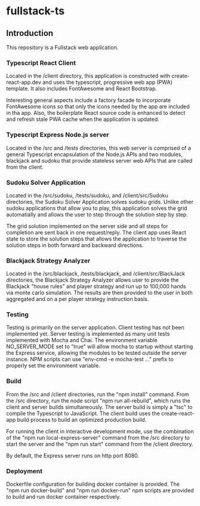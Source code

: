 # fullstack-ts
 
## Introduction

This repository is a Fullstack web application.   

### Typescript React Client 

Located in the /client directory, this application is constructed with create-react-app.dev and uses the typescript, progressive web app (PWA) template.   It also includes FontAwesome and React Bootstrap.   

Interesting general aspects include a factory facade to incorporate FontAwesome icons so that only the icons needed by the app are included in tha app.   Also, the boilerplate React source code is enhanced to detect and refresh stale PWA cache when the application is updated. 

### Typescript Express Node.js server 

Located in the /src and /tests directories, this web server is comprised of a general Typescript encapsulation of the Node.js APIs and two modules, blackjack and sudoku that provide stateless server web APIs that are called from the client.

### Sudoku Solver Application 

Located in the /src/sudoku, /tests/sudoku, and /client/src/Sudoku directories, the Sudoku Solver Application solves sudoku grids.   Unlike other sudoku applications that allow you to play, this application solves the grid automatially and allows the user to step through the solution step by step.  

The grid solution implemented on the server side and all steps for completion are sent back in one request/reply.   The client app uses React state to store the solution steps that allows the application to traverse the solution steps in both forward and backward directions. 

### Blackjack Strategy Analyzer  

Located in the /src/blackjack, /tests/blackjack, and /client/src/BlackJack directories, the Blackjack Strategy Analyzer allows user to provide the Blackjack "house rules" and player strategy and run up to 100,000 hands via monte carlo simulation.   The results are then provided to the user in both aggregated and on a per player strategy instruction basis.    

### Testing

Testing is primarily on the server application.  Client testing has not been implemented yet.   Server testing is implemented as many unit tests implemented with Mocha and Chai.   The environment variable NO_SERVER_MODE set to "true" will allow mocha to startup without starting the Express service, allowing the modules to be tested outside the server instance.   NPM scripts can use "env-cmd -e mocha-test ..." prefix to properly set the environment variable. 

### Build

From the /src and /client directories, run the "npm install" command.
From the /src directory, run the node script "npm run all-rebuild", which runs the client and server builds simultaneously.   The server build is simply a "tsc" to compile the Typescript to JavaScript.  The client build uses the create-react-app build process to build an optimized production build.  

For running the client in interactive development mode, use the combination of the "npm run local-express-server" command from the /src directory to start the server and the "npm run start" command from the /client directory.   

By default, the Express server runs on http port 8080.   

### Deployment

Dockerfile configuration for building docker container is provided.   The "npm run docker-build" and "npm run docker-run" npm scripts are provided to build and run docker container respectively.   


